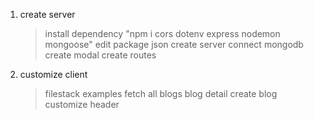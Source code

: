 1. create server

   > install dependency "npm i cors dotenv express nodemon mongoose"
   > edit package json
   > create server
   > connect mongodb
   > create modal
   > create routes

2. customize client
   > filestack examples
   > fetch all blogs
   > blog detail
   > create blog
   > customize header
